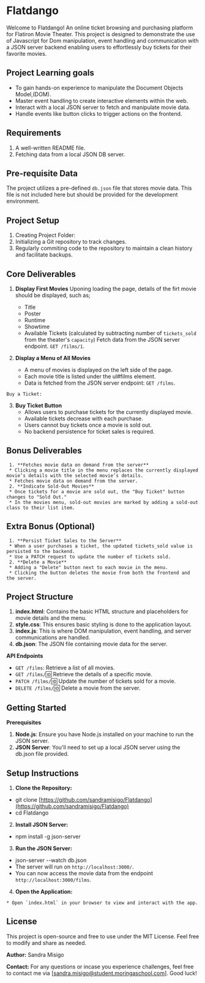 # Flatdango  
 Welcome to Flatdango! An online ticket browsing and purchasing platform for Flatiron Movie Theater. This project is designed to demonstrate the use of Javascript for Dom manipulation, event handling and communication with a JSON server backend enabling users to effortlessly buy tickets for their favorite movies.

 ## Project Learning goals
 - To gain hands-on experience to manipulate the Document Objects Model,(DOM).
 - Master event handling to create interactive elements within the web.
 - Interact with a local JSON server to fetch and manipulate movie data.
 - Handle events like button clicks to trigger actions on the frontend.

 ## Requirements

 1. A well-written README file.
 2. Fetching data from a local JSON DB server.

 ## Pre-requisite Data

 The project utilizes a pre-defined `db.json` file that stores movie data. This file is not included here but should be provided for the development environment.

 ## Project Setup

 1. Creating Project Folder: 
 2. Initializing a Git repository to track changes.
 3. Regularly commiting code to the repository to maintain a clean history and facilitate backups.

 ## Core Deliverables

  1. **Display First Movies** 
    Uponing loading the page, details of the firt movie should be displayed, such as;
     * Title
     * Poster
     * Runtime
     * Showtime
     * Available Tickets (calculated by subtracting number of `tickets_sold` from the theater's `capacity`)
    Fetch data from the JSON server endpoint. `GET /films/1`.

   2. **Display a Menu of All Movies**

      * A menu of movies is displayed on the left side of the page.
      * Each movie title is listed under the ul#films element.
      * Data is fetched from the JSON server endpoint: `GET /films`.

    Buy a Ticket:

   3. **Buy Ticket Button**
      * Allows users to purchase tickets for the currently displayed movie.
      * Available tickets decrease with each purchase.
      * Users cannot buy tickets once a movie is sold out.
      * No backend persistence for ticket sales is required.

  ## Bonus Deliverables
     1. **Fetches movie data on demand from the server**
     * Clicking a movie title in the menu replaces the currently displayed movie’s details with the selected movie’s details.
     * Fetches movie data on demand from the server.
     2. **Indicate Sold-Out Movies**
     * Once tickets for a movie are sold out, the "Buy Ticket" button changes to "Sold Out."
     * In the movies menu, sold-out movies are marked by adding a sold-out class to their list item.
   
  ## Extra Bonus (Optional)
     1. **Persist Ticket Sales to the Server**
     * When a user purchases a ticket, the updated tickets_sold value is persisted to the backend.
     * Use a PATCH request to update the number of tickets sold.
     2. **Delete a Movie**
     * Adding a "Delete" button next to each movie in the menu.
     * Clicking the button deletes the movie from both the frontend and the server.

## Project Structure

1. **index.html**: Contains the basic HTML structure and placeholders for movie details and the menu.
2. **style.css**: This ensures basic styling is done to the application layout.
3. **index.js**: This is where DOM manipulation, event handling, and server communications are handled.
4. **db.json**: The JSON file containing movie data for the server.

**API Endpoints**
   * `GET /films`: Retrieve a list of all movies.
   * `GET /films/`:id: Retrieve the details of a specific movie.
   * `PATCH /films/`:id: Update the number of tickets sold for a movie.
   * `DELETE /films/`:id: Delete a movie from the server.

 ## Getting Started

 **Prerequisites**
 1. **Node.js**: Ensure you have Node.js installed on your machine to run the JSON server.
 2. **JSON Server**: You'll need to set up a local JSON server using the db.json file provided.

 ## Setup Instructions

  1. **Clone the Repository:**

   * git clone [https://github.com/sandramisigo/Flatdango](https://github.com/sandramisigo/Flatdango)
   * cd Flatdango

  2. **Install JSON Server:**

   * npm install -g json-server

  3. **Run the JSON Server:**
   * json-server --watch db.json
   * The server will run on `http://localhost:3000/`.
   * You can now access the movie data from the endpoint `http://localhost:3000/films`.

  4. **Open the Application:**

    * Open `index.html` in your browser to view and interact with the app.


 ## **License**

 This project is open-source and free to use under the MIT License. Feel free to modify and share as needed.

 **Author:** 
 Sandra Misigo

 **Contact:**
 For any questions or incase you experience challenges, feel free to contact me via [sandra.misigo@student.moringaschool.com]. Good luck!











